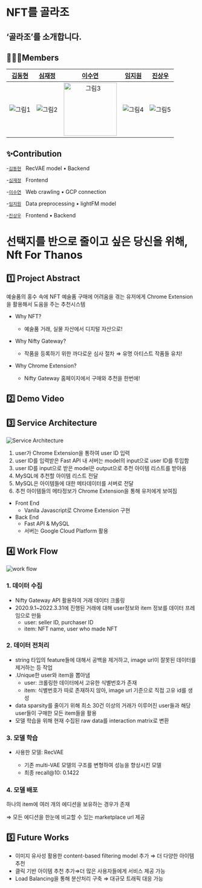 # NFT를 골라조

## ‘골라조’를 소개합니다.

## 👨‍👩‍👧Members


|[김동현](https://github.com/donghyyun)|[심재정](https://github.com/Jaejeong98)|[이수연](https://github.com/coding-groot)|[임지원](https://github.com/sophi1127)|[진상우](https://github.com/Jin-s-work)|
| :-------------------------------------------------------------------------------------------------------: | :-------------------------------------------------------------------------------------------------------------------------------------------------------: | :-----------------------------------------------------------------------------------------------------: | :---------------------------------------------------------------------------------------------------------------------------------------------------: | :----------------------------------------------------------------------------------------------------------------------------------------------------: |
| ![그림1](https://user-images.githubusercontent.com/61958748/172278471-584ffaf5-ea6d-4e63-ae77-7cac4dbae899.png)| ![그림2](https://user-images.githubusercontent.com/61958748/172278474-f2d54e27-898b-4142-af78-b0e370e43ffc.png)| <img width="140" alt="그림3" src="https://user-images.githubusercontent.com/61958748/172278478-f3bbd8ce-3616-4c37-8fa6-4247e20b469e.png">| ![그림4](https://user-images.githubusercontent.com/61958748/172278482-a591c2e4-f4b7-4edf-a390-9e875c2c4226.png)| ![그림5](https://user-images.githubusercontent.com/61958748/172278489-00773bd6-080f-41ec-b828-24f4dabc5f98.png)|

## ✨Contribution

-[`김동현`](https://github.com/donghyyun) &nbsp; RecVAE model • Backend

-[`심재정`](https://github.com/Jaejeong98) &nbsp; Frontend

-[`이수연`](https://github.com/coding-groot) &nbsp; Web crawling • GCP connection

-[`임지원`](https://github.com/sophi1127) &nbsp; Data preprocessing • lightFM model

-[`진상우`](https://github.com/Jin-s-work) &nbsp; Frontend • Backend


# 선택지를 반으로 줄이고 싶은 당신을 위해, Nft For Thanos

## 1️⃣ Project Abstract

예술품의 홍수 속에 NFT  예술품 구매에 어려움을 겪는 유저에게 Chrome Extension을 활용해서 도움을 주는 추천시스템

- Why NFT?

    - 예술품 거래, 실물 자산에서 디지털 자산으로!
    
- Why Nifty Gateway?

    - 작품을 등록하기 위한 까다로운 심사 절차 ⇒ 유명 아티스트 작품들 유치!
    
- Why Chrome Extension?

    - Nifty Gateway 홈페이지에서 구매와 추천을 한번에!

## 2️⃣ Demo Video

## 3️⃣ Service Architecture

![Service Architecture](https://user-images.githubusercontent.com/81813324/172277720-8e358429-b3f2-4cba-8148-09f577649201.png)

1. user가 Chrome Extension을 통하여 user ID 입력
2. user ID를 입력받은 Fast API 내 서버는 model의 input으로 user ID를 투입함
3. user ID를 input으로 받은 model은 output으로 추천 아이템 리스트를 받아옴
4. MySQL에 추천할 아이템 리스트 전달
5. MySQL은 아이템들에 대한 메타데이터를 서버로 전달
6. 추천 아이템들의 메타정보가 Chrome Extension을 통해 유저에게 보여짐
- Front End
    - Vanila Javascript로 Chrome Extension 구현
- Back End
    - Fast API & MySQL
    - 서버는 Google Cloud Platform 활용

## 4️⃣ Work Flow

![work flow](https://user-images.githubusercontent.com/81813324/172277819-e18f33c8-53b6-46d1-8472-7f4eaa03e9a6.png
)

### 1. 데이터 수집

- Nifty Gateway API 활용하여 거래 데이터 크롤링
- 2020.9.1~2022.3.31에 진행된 거래에 대해 user정보와 item 정보를 데이터 프레임으로 만듦
    - user: seller ID, purchaser ID
    - item: NFT name, user who made NFT

### 2. 데이터 전처리

- string 타입의 feature들에 대해서 공백을 제거하고, image url이 잘못된 데이터를 제거하는 등 작업
- .Unique한 user와 item을 뽑아냄
    - user: 크롤링한 데이터에서 고유한 식별번호가 존재
    - item: 식별번호가 따로 존재하지 않아,  image url 기준으로 직접 고유 id를 생성
- data sparsity를 줄이기 위해 최소 30건 이상의 거래가 이루어진 user들과 해당 user들이 구매한 모든 item들을 활용
- 모델 학습을 위해 현재 수집된 raw data를 interaction matrix로 변환

### 3. 모델 학습

- 사용한 모델: RecVAE

  - 기존 multi-VAE 모델의 구조를 변형하여 성능을 향상시킨 모델
  - 최종 recall@10: 0.1422

### 4. 모델 배포

하나의 item에 여러 개의 에디션을 보유하는 경우가 존재

⇒ 모든 에디션을 한눈에 비교할 수 있는 marketplace url 제공

## 5️⃣ Future Works

- 이미지 유사성 활용한 content-based filtering model 추가 ⇒ 더 다양한 아이템 추천
- 클릭 기반 아이템 추천 추가⇒더 많은 사용자들에게 서비스 제공 가능
- Load Balancing을 통해 분산처리 구축 ⇒ 대규모 트래픽 대응 가능
